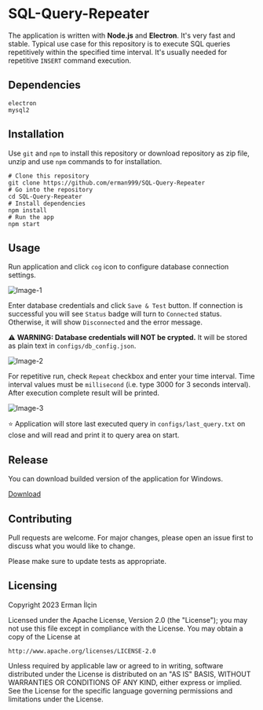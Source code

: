 # SQL-Query-Repeater
The application is written with **Node.js** and **Electron**. It's very fast and stable. 
Typical use case for this repository is to execute SQL queries repetitively within the specified time interval.
It's usually needed for repetitive `INSERT` command execution.

## Dependencies
```
electron
mysql2
```

## Installation
Use `git` and `npm` to install this repository or download repository as zip file, unzip and use `npm` commands to for installation.

```
# Clone this repository
git clone https://github.com/erman999/SQL-Query-Repeater
# Go into the repository
cd SQL-Query-Repeater
# Install dependencies
npm install
# Run the app
npm start
```

## Usage

Run application and click `cog` icon to configure database connection settings.

![Image-1](https://raw.githubusercontent.com/erman999/SQL-Query-Repeater/master/screenshots/Screenshot-1.jpg)

Enter database credentials and click `Save & Test` button. 
If connection is successful you will see `Status` badge will turn to `Connected` status. Otherwise, it will show `Disconnected` and the error message.

⚠️ **WARNING: Database credentials will NOT be crypted.** It will be stored as plain text in `configs/db_config.json`.

![Image-2](https://raw.githubusercontent.com/erman999/SQL-Query-Repeater/master/screenshots/Screenshot-2.jpg)

For repetitive run, check `Repeat` checkbox and enter your time interval. Time interval values must be `millisecond` (i.e. type 3000 for 3 seconds interval). After execution complete result will be printed.

![Image-3](https://raw.githubusercontent.com/erman999/SQL-Query-Repeater/master/screenshots/Screenshot-3.jpg)

⭐ Application will store last executed query in `configs/last_query.txt` on close and will read and print it to query area on start.


## Release
You can download builded version of the application for Windows.

[Download](https://github.com/erman999/SQL-Query-Repeater/releases)


## Contributing

Pull requests are welcome. For major changes, please open an issue first
to discuss what you would like to change.

Please make sure to update tests as appropriate.

## Licensing
Copyright 2023 Erman İlçin

Licensed under the Apache License, Version 2.0 (the "License");
you may not use this file except in compliance with the License.
You may obtain a copy of the License at

    http://www.apache.org/licenses/LICENSE-2.0

Unless required by applicable law or agreed to in writing, software
distributed under the License is distributed on an "AS IS" BASIS,
WITHOUT WARRANTIES OR CONDITIONS OF ANY KIND, either express or implied.
See the License for the specific language governing permissions and
limitations under the License.
